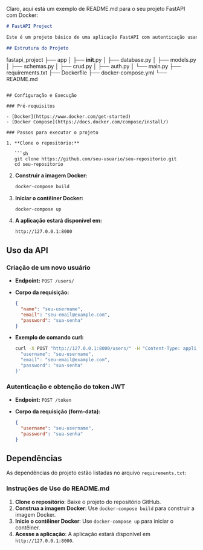 Claro, aqui está um exemplo de README.md para o seu projeto FastAPI com Docker:

```markdown
# FastAPI Project

Este é um projeto básico de uma aplicação FastAPI com autenticação usando JWT, configurada para ser executada em um contêiner Docker.

## Estrutura do Projeto

```
fastapi_project
├── app
│   ├── __init__.py
│   ├── database.py
│   ├── models.py
│   ├── schemas.py
│   ├── crud.py
│   ├── auth.py
│   └── main.py
├── requirements.txt
├── Dockerfile
├── docker-compose.yml
└── README.md
```

## Configuração e Execução

### Pré-requisitos

- [Docker](https://www.docker.com/get-started)
- [Docker Compose](https://docs.docker.com/compose/install/)

### Passos para executar o projeto

1. **Clone o repositório:**

   ```sh
   git clone https://github.com/seu-usuario/seu-repositorio.git
   cd seu-repositorio
   ```

2. **Construir a imagem Docker:**

   ```sh
   docker-compose build
   ```

3. **Iniciar o contêiner Docker:**

   ```sh
   docker-compose up
   ```

4. **A aplicação estará disponível em:**

   ```
   http://127.0.0.1:8000
   ```

## Uso da API

### Criação de um novo usuário

- **Endpoint:** `POST /users/`
- **Corpo da requisição:**

  ```json
  {
    "name": "seu-username",
    "email": "seu-email@example.com",
    "password": "sua-senha"
  }
  ```

- **Exemplo de comando curl:**

  ```sh
  curl -X POST "http://127.0.0.1:8000/users/" -H "Content-Type: application/json" -d '{
    "username": "seu-username",
    "email": "seu-email@example.com",
    "password": "sua-senha"
  }'
  ```

### Autenticação e obtenção do token JWT

- **Endpoint:** `POST /token`
- **Corpo da requisição (form-data):**

  ```json
  {
    "username": "seu-username",
    "password": "sua-senha"
  }
  ```

## Dependências

As dependências do projeto estão listadas no arquivo `requirements.txt`:

### Instruções de Uso do README.md

1. **Clone o repositório**: Baixe o projeto do repositório GitHub.
2. **Construa a imagem Docker**: Use `docker-compose build` para construir a imagem Docker.
3. **Inicie o contêiner Docker**: Use `docker-compose up` para iniciar o contêiner.
4. **Acesse a aplicação**: A aplicação estará disponível em `http://127.0.0.1:8000`.

